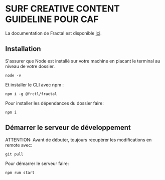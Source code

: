 # SURF CREATIVE CONTENT GUIDELINE POUR CAF

La documentation de Fractal est disponible [ici](https://fractal.build).

## Installation
S'assurer que Node est installé sur votre machine en placant le terminal au niveau de votre dossier.

`node -v`

Et installer le CLI avec npm : 

`npm i -g @frctl/fractal`

Pour installer les dépendances du dossier faire:

`npm i`

## Démarrer le serveur de développement
ATTENTION: Avant de débuter, toujours recupérer les modifications en remote avec: 

`git pull`

Pour démarrer le serveur faire:

`npm run start`